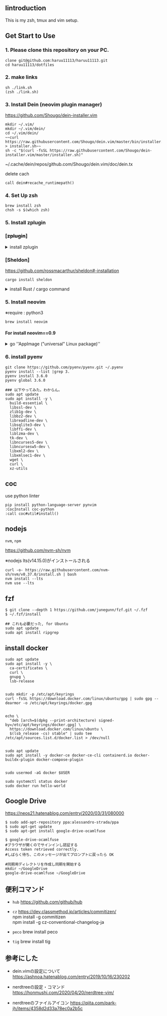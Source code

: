 ## Iintroduction
This is my zsh, tmux and vim setup.

## Get Start to Use
### 1. Please clone this repository on your PC.
```
clone git@github.com:haruu11113/haruu11113.git
cd haruu11113/dotfiles
```


### 2. make links
```
sh ./link.sh
(zsh ./link.sh)
```


### 3. Install Dein (neovim plugin manager)
https://github.com/Shougo/dein-installer.vim
```
mkdir ~/.vim/
mkdir ~/.vim/dein/
cd ~/.vim/dein/
~~curl https://raw.githubusercontent.com/Shougo/dein.vim/master/bin/installer.sh > installer.sh~~
sh -c "$(curl -fsSL https://raw.githubusercontent.com/Shougo/dein-installer.vim/master/installer.sh)"
```
~/.cache/dein/repos/github.com/Shougo/dein.vim/doc/dein.tx


delete cach
```
call dein#recache_runtimepath()
```

### 4. Set Up zsh
```
brew install zsh
chsh -s $(which zsh)
```

### 5. Install zplugin
### [~~zplugin~~]
<details>
<summary> install zplugin</summary>
    moreved this repository
    https://qiita.com/taiyodayo/items/c1ebdc863e6baa18ea06

    ```
    sh -c "$(curl -fsSL https://raw.githubusercontent.com/zdharma/zplugin/master/doc/install.sh)" )
    ```
</details>

### [Sheldon]
https://github.com/rossmacarthur/sheldon#-installation
```
cargo install sheldon
```

<details>
<summary>install Rust / cargo command </summary>
    https://outputable.com/post/start-rust/

    ```
    curl --proto '=https' --tlsv1.2 -sSf https://sh.rustup.rs | sh

    ## この2つが必要だった
    sudo apt update
    sudo apt install build-essential pkg-config libssl-dev
    ```
</details>



### 5. Install neovim
※require : python3
```
brew install neovim
```

#### For install neovim==0.9
<details>
<summary> go ''AppImage ("universal" Linux package)'' </summary>
    https://github.com/neovim/neovim/wiki/Installing-Neovim#appimage-universal-linux-package

    ```
    curl -LO https://github.com/neovim/neovim/releases/latest/download/nvim-linux-x86_64.appimage
    chmod u+x nvim-linux-x86_64.appimage
    ./nvim-linux-x86_64.appimage

    ## If the ./nvim.appimage command fails, try:
    ./nvim-linux-x86_64.appimage --appimage-extract
    ./squashfs-root/AppRun --version
    
    # Optional: exposing nvim globally.
    sudo mv squashfs-root /
    sudo ln -s /squashfs-root/AppRun /usr/bin/nvim
    nvim
    ```
</details>


### 6. install pyenv

```
git clone https://github.com/pyenv/pyenv.git ~/.pyenv
pyenv install --list |grep 3.
pyenv install 3.6.0
pyenv global 3.6.0
```

```
### 以下やってみた。わからん。
sudo apt update
sudo apt install -y \
  build-essential \
  libssl-dev \
  zlib1g-dev \
  libbz2-dev \
  libreadline-dev \
  libsqlite3-dev \
  libffi-dev \
  liblzma-dev \
  tk-dev \
  libncurses5-dev \
  libncursesw5-dev \
  libxml2-dev \
  libxmlsec1-dev \
  wget \
  curl \
  xz-utils
```

## coc
use python linter
```
pip install python-language-server pynvim
:CocInstall coc-python
:call coc#util#install()
```


## nodejs
```nvm```, ```npm```

https://github.com/nvm-sh/nvm

※nodejs lts(v14.15.0)がインストールされる
```
curl -o- https://raw.githubusercontent.com/nvm-sh/nvm/v0.37.0/install.sh | bash
nvm install --lts
nvm use --lts
```

## fzf
```
$ git clone --depth 1 https://github.com/junegunn/fzf.git ~/.fzf
$ ~/.fzf/install
```

```
## これも必要だった, for Ubuntu
sudo apt update
sudo apt install ripgrep
```


## install docker
```
sudo apt update
sudo apt install -y \
  ca-certificates \
  curl \
  gnupg \
  lsb-release


sudo mkdir -p /etc/apt/keyrings
curl -fsSL https://download.docker.com/linux/ubuntu/gpg | sudo gpg --dearmor -o /etc/apt/keyrings/docker.gpg


echo \
  "deb [arch=$(dpkg --print-architecture) signed-by=/etc/apt/keyrings/docker.gpg] \
  https://download.docker.com/linux/ubuntu \
  $(lsb_release -cs) stable" | sudo tee /etc/apt/sources.list.d/docker.list > /dev/null


sudo apt update
sudo apt install -y docker-ce docker-ce-cli containerd.io docker-buildx-plugin docker-compose-plugin


sudo usermod -aG docker $USER

sudo systemctl status docker
sudo docker run hello-world
```


## Google Drive
https://neos21.hatenablog.com/entry/2020/03/31/080000
```
$ sudo add-apt-repository ppa:alessandro-strada/ppa
$ sudo apt-get update
$ sudo apt-get install google-drive-ocamlfuse

$ google-drive-ocamlfuse
#ブラウザが開くのでサインインし認証する
Access token retrieved correctly.
#しばらく待ち、このメッセージが出てプロンプトに戻ったら OK

#同期用ディレクトリを作成し同期を開始する
mkdir ~/GoogleDrive
google-drive-ocamlfuse ~/GoogleDrive
```
## 便利コマンド
- ```hub```
https://github.com/github/hub

- ```cz```
https://dev.classmethod.jp/articles/commitizen/  
npm install -g commitizen  
npm install -g cz-conventional-changelog-ja  

- ```peco```
brew install peco

- ```tig```
brew install tig


## 参考にした
- dein.vimの設定について
https://ashnoa.hatenablog.com/entry/2019/10/16/230202

- nerdtreeの設定・コマンド  
https://honmushi.com/2020/04/20/nerdtree-vim/  

- nerdtreeのファイルアイコン
https://qiita.com/park-jh/items/4358d2d33a78ec0a2b5c

